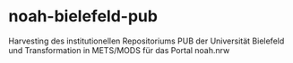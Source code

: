 # noah-bielefeld-pub
Harvesting des institutionellen Repositoriums PUB der Universität Bielefeld und Transformation in METS/MODS für das Portal noah.nrw
